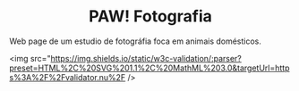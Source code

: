 <h1 align=center>PAW! Fotografia</h1>

<p align= justify> Web page de um estudio de fotográfia foca em animais domésticos.</p>

<img src="https://img.shields.io/static/w3c-validation/:parser?preset=HTML%2C%20SVG%201.1%2C%20MathML%203.0&targetUrl=https%3A%2F%2Fvalidator.nu%2F
/> 
